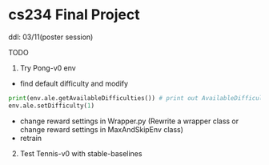 # cs234 Final Project

ddl: 03/11(poster session)

TODO

1. Try Pong-v0 env
* find default difficulty and modify
```python
print(env.ale.getAvailableDifficulties()) # print out AvailableDifficulties
env.ale.setDifficulty(1)
```
* change reward settings in Wrapper.py (Rewrite a wrapper class or change reward settings in MaxAndSkipEnv class)
* retrain

2. Test Tennis-v0 with stable-baselines
